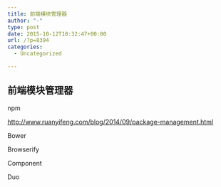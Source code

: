 ```yaml
---
title: 前端模块管理器
author: "-"
type: post
date: 2015-10-12T10:32:47+00:00
url: /?p=8394
categories:
  - Uncategorized

---
```

## 前端模块管理器
npm

http://www.ruanyifeng.com/blog/2014/09/package-management.html

Bower

Browserify

Component

Duo
